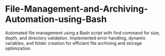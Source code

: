 # File-Management-and-Archiving-Automation-using-Bash

Automated file management using a Bash script with find command for size, depth, and directory validation.
Implemented error handling, dynamic variables, and folder creation for efficient file archiving and storage optimization.
